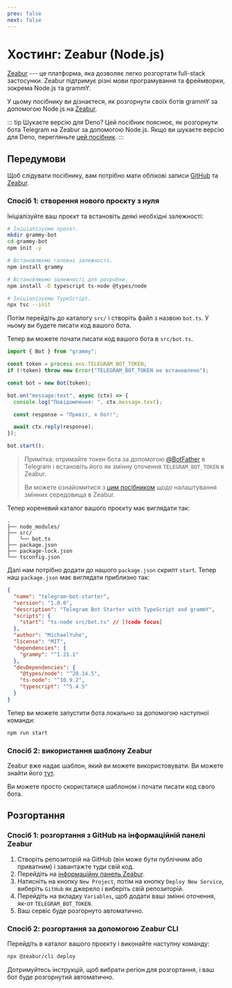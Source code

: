 ```yaml
---
prev: false
next: false
---
```


# Хостинг: Zeabur (Node.js)

[Zeabur](https://zeabur.com) --- це платформа, яка дозволяє легко розгортати full-stack застосунки.
Zeabur підтримує різні мови програмування та фреймворки, зокрема Node.js та grammY.

У цьому посібнику ви дізнаєтеся, як розгорнути своїх ботів grammY за допомогою Node.js на [Zeabur](https://zeabur.com).

::: tip Шукаєте версію для Deno?
Цей посібник пояснює, як розгорнути бота Telegram на Zeabur за допомогою Node.js.
Якщо ви шукаєте версію для Deno, перегляньте [цей посібник](./zeabur-deno).
:::

## Передумови

Щоб слідувати посібнику, вам потрібно мати облікові записи [GitHub](https://github.com) та [Zeabur](https://zeabur.com).

### Спосіб 1: створення нового проєкту з нуля

Ініціалізуйте ваш проєкт та встановіть деякі необхідні залежності:

```sh
# Ініціалізуємо проєкт.
mkdir grammy-bot
cd grammy-bot
npm init -y

# Встановлюємо головні залежності.
npm install grammy

# Встановлюємо залежності для розробки.
npm install -D typescript ts-node @types/node

# Ініціалізуємо TypeScript.
npx tsc --init
```

Потім перейдіть до каталогу `src/` і створіть файл з назвою `bot.ts`.
У ньому ви будете писати код вашого бота.

Тепер ви можете почати писати код вашого бота в `src/bot.ts`.

```ts
import { Bot } from "grammy";

const token = process.env.TELEGRAM_BOT_TOKEN;
if (!token) throw new Error("TELEGRAM_BOT_TOKEN не встановлено");

const bot = new Bot(token);

bot.on("message:text", async (ctx) => {
  console.log("Повідомлення: ", ctx.message.text);

  const response = "Привіт, я бот!";

  await ctx.reply(response);
});

bot.start();
```

> Примітка: отримайте токен бота за допомогою [@BotFather](https://t.me/BotFather) в Telegram і встановіть його як змінну оточення `TELEGRAM_BOT_TOKEN` в Zeabur.
>
> Ви можете ознайомитися з [цим посібником](https://zeabur.com/docs/deploy/variables) щодо налаштування змінних середовища в Zeabur.

Тепер кореневий каталог вашого проєкту має виглядати так:

```asciiart:no-line-numbers
.
├── node_modules/
├── src/
│   └── bot.ts
├── package.json
├── package-lock.json
└── tsconfig.json
```

Далі нам потрібно додати до нашого `package.json` скрипт `start`.
Тепер наш `package.json` має виглядати приблизно так:

```json
{
  "name": "telegram-bot-starter",
  "version": "1.0.0",
  "description": "Telegram Bot Starter with TypeScript and grammY",
  "scripts": {
    "start": "ts-node src/bot.ts" // [!code focus]
  },
  "author": "MichaelYuhe",
  "license": "MIT",
  "dependencies": {
    "grammy": "^1.21.1"
  },
  "devDependencies": {
    "@types/node": "^20.14.5",
    "ts-node": "^10.9.2",
    "typescript": "^5.4.5"
  }
}
```

Тепер ви можете запустити бота локально за допомогою наступної команди:

```sh
npm run start
```

### Спосіб 2: використання шаблону Zeabur

Zeabur вже надає шаблон, який ви можете використовувати.
Ви можете знайти його [тут](https://github.com/zeabur/deno-telegram-bot-starter).

Ви можете просто скористатися шаблоном і почати писати код свого бота.

## Розгортання

### Спосіб 1: розгортання з GitHub на інформаційній панелі Zeabur

1. Створіть репозиторій на GitHub (він може бути публічним або приватним) і завантажте туди свій код.
2. Перейдіть на [інформаційну панель Zeabur](https://dash.zeabur.com).
3. Натисніть на кнопку `New Project`, потім на кнопку `Deploy New Service`, виберіть `GitHub` як джерело і виберіть свій репозиторій.
4. Перейдіть на вкладку `Variables`, щоб додати ваші змінні оточення, як-от `TELEGRAM_BOT_TOKEN`.
5. Ваш сервіс буде розгорнуто автоматично.

### Спосіб 2: розгортання за допомогою Zeabur CLI

Перейдіть в каталог вашого проєкту і виконайте наступну команду:

```sh
npx @zeabur/cli deploy
```

Дотримуйтесь інструкцій, щоб вибрати регіон для розгортання, і ваш бот буде розгорнутий автоматично.
